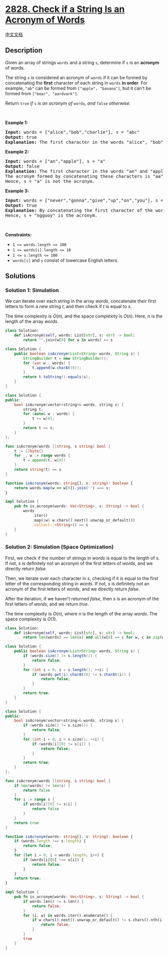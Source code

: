# [2828. Check if a String Is an Acronym of Words](https://leetcode.com/problems/check-if-a-string-is-an-acronym-of-words)

[中文文档](/solution/2800-2899/2828.Check%20if%20a%20String%20Is%20an%20Acronym%20of%20Words/README.md)

<!-- tags:Array,String -->

## Description

<p>Given an array of strings <code>words</code> and a string <code>s</code>, determine if <code>s</code> is an <strong>acronym</strong> of words.</p>

<p>The string <code>s</code> is considered an acronym of <code>words</code> if it can be formed by concatenating the <strong>first</strong> character of each string in <code>words</code> <strong>in order</strong>. For example, <code>&quot;ab&quot;</code> can be formed from <code>[&quot;apple&quot;, &quot;banana&quot;]</code>, but it can&#39;t be formed from <code>[&quot;bear&quot;, &quot;aardvark&quot;]</code>.</p>

<p>Return <code>true</code><em> if </em><code>s</code><em> is an acronym of </em><code>words</code><em>, and </em><code>false</code><em> otherwise. </em></p>

<p>&nbsp;</p>
<p><strong class="example">Example 1:</strong></p>

<pre>
<strong>Input:</strong> words = [&quot;alice&quot;,&quot;bob&quot;,&quot;charlie&quot;], s = &quot;abc&quot;
<strong>Output:</strong> true
<strong>Explanation:</strong> The first character in the words &quot;alice&quot;, &quot;bob&quot;, and &quot;charlie&quot; are &#39;a&#39;, &#39;b&#39;, and &#39;c&#39;, respectively. Hence, s = &quot;abc&quot; is the acronym. 
</pre>

<p><strong class="example">Example 2:</strong></p>

<pre>
<strong>Input:</strong> words = [&quot;an&quot;,&quot;apple&quot;], s = &quot;a&quot;
<strong>Output:</strong> false
<strong>Explanation:</strong> The first character in the words &quot;an&quot; and &quot;apple&quot; are &#39;a&#39; and &#39;a&#39;, respectively. 
The acronym formed by concatenating these characters is &quot;aa&quot;. 
Hence, s = &quot;a&quot; is not the acronym.
</pre>

<p><strong class="example">Example 3:</strong></p>

<pre>
<strong>Input:</strong> words = [&quot;never&quot;,&quot;gonna&quot;,&quot;give&quot;,&quot;up&quot;,&quot;on&quot;,&quot;you&quot;], s = &quot;ngguoy&quot;
<strong>Output:</strong> true
<strong>Explanation: </strong>By concatenating the first character of the words in the array, we get the string &quot;ngguoy&quot;. 
Hence, s = &quot;ngguoy&quot; is the acronym.
</pre>

<p>&nbsp;</p>
<p><strong>Constraints:</strong></p>

<ul>
	<li><code>1 &lt;= words.length &lt;= 100</code></li>
	<li><code>1 &lt;= words[i].length &lt;= 10</code></li>
	<li><code>1 &lt;= s.length &lt;= 100</code></li>
	<li><code>words[i]</code> and <code>s</code> consist of lowercase English letters.</li>
</ul>

## Solutions

### Solution 1: Simulation

We can iterate over each string in the array $words$, concatenate their first letters to form a new string $t$, and then check if $t$ is equal to $s$.

The time complexity is $O(n)$, and the space complexity is $O(n)$. Here, $n$ is the length of the array $words$.

<!-- tabs:start -->

```python
class Solution:
    def isAcronym(self, words: List[str], s: str) -> bool:
        return "".join(w[0] for w in words) == s
```

```java
class Solution {
    public boolean isAcronym(List<String> words, String s) {
        StringBuilder t = new StringBuilder();
        for (var w : words) {
            t.append(w.charAt(0));
        }
        return t.toString().equals(s);
    }
}
```

```cpp
class Solution {
public:
    bool isAcronym(vector<string>& words, string s) {
        string t;
        for (auto& w : words) {
            t += w[0];
        }
        return t == s;
    }
};
```

```go
func isAcronym(words []string, s string) bool {
	t := []byte{}
	for _, w := range words {
		t = append(t, w[0])
	}
	return string(t) == s
}
```

```ts
function isAcronym(words: string[], s: string): boolean {
    return words.map(w => w[0]).join('') === s;
}
```

```rust
impl Solution {
    pub fn is_acronym(words: Vec<String>, s: String) -> bool {
        words
            .iter()
            .map(|w| w.chars().next().unwrap_or_default())
            .collect::<String>() == s
    }
}
```

<!-- tabs:end -->

### Solution 2: Simulation (Space Optimization)

First, we check if the number of strings in $words$ is equal to the length of $s$. If not, $s$ is definitely not an acronym of the first letters of $words$, and we directly return $false$.

Then, we iterate over each character in $s$, checking if it is equal to the first letter of the corresponding string in $words$. If not, $s$ is definitely not an acronym of the first letters of $words$, and we directly return $false$.

After the iteration, if we haven't returned $false$, then $s$ is an acronym of the first letters of $words$, and we return $true$.

The time complexity is $O(n)$, where $n$ is the length of the array $words$. The space complexity is $O(1)$.

<!-- tabs:start -->

```python
class Solution:
    def isAcronym(self, words: List[str], s: str) -> bool:
        return len(words) == len(s) and all(w[0] == c for w, c in zip(words, s))
```

```java
class Solution {
    public boolean isAcronym(List<String> words, String s) {
        if (words.size() != s.length()) {
            return false;
        }
        for (int i = 0; i < s.length(); ++i) {
            if (words.get(i).charAt(0) != s.charAt(i)) {
                return false;
            }
        }
        return true;
    }
}
```

```cpp
class Solution {
public:
    bool isAcronym(vector<string>& words, string s) {
        if (words.size() != s.size()) {
            return false;
        }
        for (int i = 0; i < s.size(); ++i) {
            if (words[i][0] != s[i]) {
                return false;
            }
        }
        return true;
    }
};
```

```go
func isAcronym(words []string, s string) bool {
	if len(words) != len(s) {
		return false
	}
	for i := range s {
		if words[i][0] != s[i] {
			return false
		}
	}
	return true
}
```

```ts
function isAcronym(words: string[], s: string): boolean {
    if (words.length !== s.length) {
        return false;
    }
    for (let i = 0; i < words.length; i++) {
        if (words[i][0] !== s[i]) {
            return false;
        }
    }
    return true;
}
```

```rust
impl Solution {
    pub fn is_acronym(words: Vec<String>, s: String) -> bool {
        if words.len() != s.len() {
            return false;
        }
        for (i, w) in words.iter().enumerate() {
            if w.chars().next().unwrap_or_default() != s.chars().nth(i).unwrap_or_default() {
                return false;
            }
        }
        true
    }
}
```

<!-- tabs:end -->

<!-- end -->
